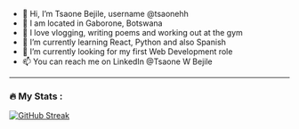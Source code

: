 - 👋 Hi, I’m Tsaone Bejile, username @tsaonehh
- 📍 I am located in Gaborone, Botswana 
- 👀 I love vlogging, writing poems and working out at the gym
- 🌱 I’m currently learning React, Python and also Spanish
- 💞️ I’m currently looking for my first Web Development role
- 📫 You can reach me on LinkedIn @Tsaone W Bejile


---

### :fire: My Stats :

[![GitHub Streak](http://github-readme-streak-stats.herokuapp.com?user=tsaonehh)](https://git.io/streak-stats)

<!---
tsaonehh/tsaonehh is a ✨ special ✨ repository because its `README.md` (this file) appears on your GitHub profile.
You can click the Preview link to take a look at your changes.
--->
